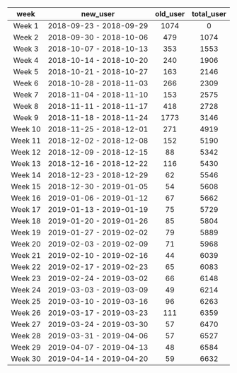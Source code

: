 |<center>week</center>|<center>new_user</center>|<center>old_user</center>|<center>total_user</center>|
|:------:|:-----------------------:|:--------:|:--------:|
|<center>Week 1</center>|<center>2018-09-23 - 2018-09-29</center>|<center>1074</center>|<center>0</center>|<center>1074</center>|
|<center>Week 2</center>|<center>2018-09-30 - 2018-10-06</center>|<center>479</center>|<center>1074</center>|<center>1553</center>|
|<center>Week 3</center>|<center>2018-10-07 - 2018-10-13</center>|<center>353</center>|<center>1553</center>|<center>1906</center>|
|<center>Week 4</center>|<center>2018-10-14 - 2018-10-20</center>|<center>240</center>|<center>1906</center>|<center>2146</center>|
|<center>Week 5</center>|<center>2018-10-21 - 2018-10-27</center>|<center>163</center>|<center>2146</center>|<center>2309</center>|
|<center>Week 6</center>|<center>2018-10-28 - 2018-11-03</center>|<center>266</center>|<center>2309</center>|<center>2575</center>|
|<center>Week 7</center>|<center>2018-11-04 - 2018-11-10</center>|<center>153</center>|<center>2575</center>|<center>2728</center>|
|<center>Week 8</center>|<center>2018-11-11 - 2018-11-17</center>|<center>418</center>|<center>2728</center>|<center>3146</center>|
|<center>Week 9</center>|<center>2018-11-18 - 2018-11-24</center>|<center>1773</center>|<center>3146</center>|<center>4919</center>|
|<center>Week 10</center>|<center>2018-11-25 - 2018-12-01</center>|<center>271</center>|<center>4919</center>|<center>5190</center>|
|<center>Week 11</center>|<center>2018-12-02 - 2018-12-08</center>|<center>152</center>|<center>5190</center>|<center>5342</center>|
|<center>Week 12</center>|<center>2018-12-09 - 2018-12-15</center>|<center>88</center>|<center>5342</center>|<center>5430</center>|
|<center>Week 13</center>|<center>2018-12-16 - 2018-12-22</center>|<center>116</center>|<center>5430</center>|<center>5546</center>|
|<center>Week 14</center>|<center>2018-12-23 - 2018-12-29</center>|<center>62</center>|<center>5546</center>|<center>5608</center>|
|<center>Week 15</center>|<center>2018-12-30 - 2019-01-05</center>|<center>54</center>|<center>5608</center>|<center>5662</center>|
|<center>Week 16</center>|<center>2019-01-06 - 2019-01-12</center>|<center>67</center>|<center>5662</center>|<center>5729</center>|
|<center>Week 17</center>|<center>2019-01-13 - 2019-01-19</center>|<center>75</center>|<center>5729</center>|<center>5804</center>|
|<center>Week 18</center>|<center>2019-01-20 - 2019-01-26</center>|<center>85</center>|<center>5804</center>|<center>5889</center>|
|<center>Week 19</center>|<center>2019-01-27 - 2019-02-02</center>|<center>79</center>|<center>5889</center>|<center>5968</center>|
|<center>Week 20</center>|<center>2019-02-03 - 2019-02-09</center>|<center>71</center>|<center>5968</center>|<center>6039</center>|
|<center>Week 21</center>|<center>2019-02-10 - 2019-02-16</center>|<center>44</center>|<center>6039</center>|<center>6083</center>|
|<center>Week 22</center>|<center>2019-02-17 - 2019-02-23</center>|<center>65</center>|<center>6083</center>|<center>6148</center>|
|<center>Week 23</center>|<center>2019-02-24 - 2019-03-02</center>|<center>66</center>|<center>6148</center>|<center>6214</center>|
|<center>Week 24</center>|<center>2019-03-03 - 2019-03-09</center>|<center>49</center>|<center>6214</center>|<center>6263</center>|
|<center>Week 25</center>|<center>2019-03-10 - 2019-03-16</center>|<center>96</center>|<center>6263</center>|<center>6359</center>|
|<center>Week 26</center>|<center>2019-03-17 - 2019-03-23</center>|<center>111</center>|<center>6359</center>|<center>6470</center>|
|<center>Week 27</center>|<center>2019-03-24 - 2019-03-30</center>|<center>57</center>|<center>6470</center>|<center>6527</center>|
|<center>Week 28</center>|<center>2019-03-31 - 2019-04-06</center>|<center>57</center>|<center>6527</center>|<center>6584</center>|
|<center>Week 29</center>|<center>2019-04-07 - 2019-04-13</center>|<center>48</center>|<center>6584</center>|<center>6632</center>|
|<center>Week 30</center>|<center>2019-04-14 - 2019-04-20</center>|<center>59</center>|<center>6632</center>|<center>6691</center>| 
